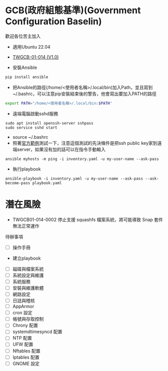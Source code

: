 # GCB(政府組態基準)(Government Configuration Baselin)
歡迎各位苦主加入
* 適用Ubuntu 22.04
* [TWGCB-01-014 (V1.0)](https://download.nics.nat.gov.tw/UploadFile/attachfilegcb/TWGCB-01-014_Ubuntu%2022.04%20LTS政府組態基準說明文件v1.0_1130930.pdf)

* 安裝Ansible
```bash
pip install ansible
```
* 把Ansible的路徑(/home/<使用者名稱>/.local/bin)加入Path，並且寫到~/.bashrc，可以注意pip安裝結束後的警告，他會寫出要加入PATH的路徑
```bash
export PATH="/home/<使用者名稱>/.local/bin:$PATH"
```
* 遠端電腦啟動sshd服務
```
sudo apt install openssh-server sshpass
sudo service sshd start
```

* source ~/.bashrc
* 照著[官方範例](https://docs.ansible.com/ansible/latest/getting_started/get_started_inventory.html)測試一下，注意這個測試的先決條件是把ssh public key家到遠端server，如果沒有加的話可以在指令手動輸入
```
ansible myhosts -m ping -i inventory.yaml -u my-user-name --ask-pass
```

* 執行playbook
```
ansible-playbook -i inventory.yaml -u my-user-name --ask-pass --ask-become-pass playbook.yaml
```

# 潛在風險
* TWGCB01-014-0002
停止支援 squashfs 檔案系統，將可能導致 Snap 套件無法正常運作



待辦事項
- [ ] 操作手冊

* 建立playbook
- [ ] 磁碟與檔案系統  
- [ ] 系統設定與維護  
- [ ] 系統服務  
- [ ] 安裝與維護軟體  
- [ ] 網路設定  
- [ ] 日誌與稽核  
- [ ] AppArmor  
- [ ] cron 設定  
- [ ] 帳號與存取控制
- [ ] Chrony 配置 
- [ ] systemdtimesyncd 配置
- [ ] NTP 配置
- [ ] UFW 配置
- [ ] Nftables 配置
- [ ] Iptables 配置
- [ ] GNOME 設定

